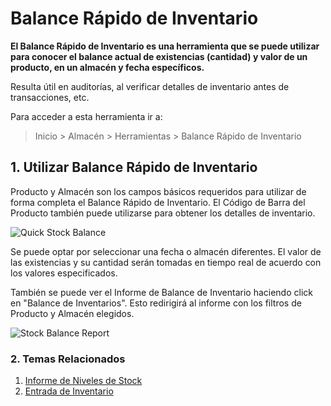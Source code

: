 <!-- add-breadcrumbs -->
# Balance Rápido de Inventario 

**El Balance Rápido de Inventario es una herramienta que se puede utilizar para conocer el balance actual de existencias (cantidad) y valor de un producto, en un almacén y fecha específicos.**

Resulta útil en auditorías, al verificar detalles de inventario antes de transacciones, etc. 

Para acceder a esta herramienta ir a:
> Inicio > Almacén > Herramientas > Balance Rápido de Inventario 

## 1. Utilizar Balance Rápido de Inventario 
Producto y Almacén son los campos básicos requeridos para utilizar de forma completa el Balance Rápido de Inventario. El Código de Barra del Producto también puede utilizarse para obtener los detalles de inventario. 

![Quick Stock Balance](/docs/assets/img/stock/quick-stock-balance.png)

Se puede optar por seleccionar una fecha o almacén diferentes. El valor de las existencias y su cantidad serán tomadas en tiempo real de acuerdo con los valores especificados. 

También se puede ver el Informe de Balance de Inventario haciendo click en "Balance de Inventarios". Esto redirigirá al informe con los filtros de Producto y Almacén elegidos. 

![Stock Balance Report](/docs/assets/img/stock/stock-balance-report.png)

### 2. Temas Relacionados
1. [Informe de Niveles de Stock](/docs/user/manual/es/stock/stock-level-report)
1. [Entrada de Inventario](/docs/user/manual/es/stock/stock-entry)
